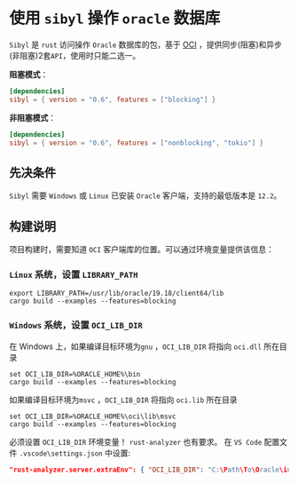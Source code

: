 # 使用 `sibyl` 操作 `oracle` 数据库

`Sibyl` 是 `rust` 访问操作 `Oracle` 数据库的包，基于 [OCI](https://docs.oracle.com/en/database/oracle/oracle-database/19/lnoci/index.html) ，提供同步(阻塞)和异步(非阻塞)2套`API`，使用时只能二选一。

**阻塞模式**：

```toml
[dependencies]
sibyl = { version = "0.6", features = ["blocking"] }
```

**非阻塞模式**：

```toml
[dependencies]
sibyl = { version = "0.6", features = ["nonblocking", "tokio"] }
```



## 先决条件

`Sibyl` 需要 `Windows` 或 `Linux` 已安装 `Oracle` 客户端，支持的最低版本是 `12.2`。




## 构建说明

项目构建时，需要知道 `OCI` 客户端库的位置。可以通过环境变量提供该信息： 

### `Linux` 系统，设置 `LIBRARY_PATH`

```shell
export LIBRARY_PATH=/usr/lib/oracle/19.18/client64/lib
cargo build --examples --features=blocking
```

### `Windows`  系统，设置 `OCI_LIB_DIR` 

在 Windows 上，如果编译目标环境为`gnu` ，`OCI_LIB_DIR` 将指向 `oci.dll` 所在目录

```
set OCI_LIB_DIR=%ORACLE_HOME%\bin
cargo build --examples --features=blocking
```

如果编译目标环境为`msvc` ，`OCI_LIB_DIR` 将指向 `oci.lib` 所在目录

```plaintext
set OCI_LIB_DIR=%ORACLE_HOME%\oci\lib\msvc
cargo build --examples --features=blocking
```

必须设置 `OCI_LIB_DIR` 环境变量！ `rust-analyzer` 也有要求。 在 `VS Code` 配置文件 `.vscode\settings.json` 中设置:

```json
"rust-analyzer.server.extraEnv": { "OCI_LIB_DIR": "C:\Path\To\Oracle\instantclient\sdk\lib\msvc" }
```

